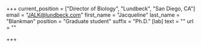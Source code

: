 +++
current_position = ["Director of Biology", "Lundbeck", "San Diego, CA"]
email = "JALK@lundbeck.com"
first_name = "Jacqueline"
last_name = "Blankman"
position = "Graduate student"
suffix = "Ph.D."
[lab]
text = ""
url = ""

+++

